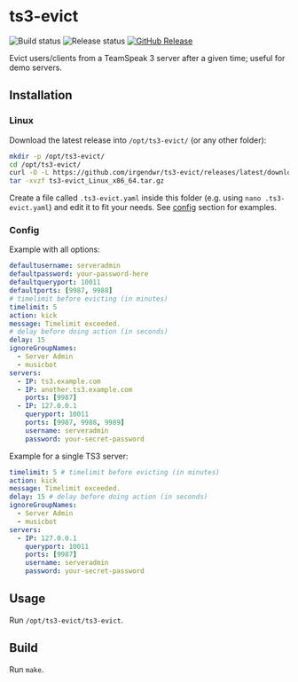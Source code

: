 # ts3-evict

![Build status](https://github.com/irgendwr/ts3-evict/workflows/build/badge.svg)
![Release status](https://github.com/irgendwr/ts3-evict/workflows/release/badge.svg)
[![GitHub Release](https://img.shields.io/github/release/irgendwr/ts3-evict.svg)](https://github.com/irgendwr/ts3-evict/releases)

Evict users/clients from a TeamSpeak 3 server after a given time; useful for demo servers.

## Installation

### Linux

Download the latest release into `/opt/ts3-evict/` (or any other folder):

```bash
mkdir -p /opt/ts3-evict/
cd /opt/ts3-evict/
curl -O -L https://github.com/irgendwr/ts3-evict/releases/latest/download/ts3-evict_Linux_x86_64.tar.gz
tar -xvzf ts3-evict_Linux_x86_64.tar.gz
```

Create a file called `.ts3-evict.yaml` inside this folder (e.g. using `nano .ts3-evict.yaml`) and edit it to fit your needs.
See [config](#config) section for examples.

### Config

Example with all options:

```yaml
defaultusername: serveradmin
defaultpassword: your-password-here
defaultqueryport: 10011
defaultports: [9987, 9988]
# timelimit before evicting (in minutes)
timelimit: 5
action: kick
message: Timelimit exceeded.
# delay before doing action (in seconds)
delay: 15
ignoreGroupNames:
  - Server Admin
  - musicbot
servers:
  - IP: ts3.example.com
  - IP: another.ts3.example.com
    ports: [9987]
  - IP: 127.0.0.1
    queryport: 10011
    ports: [9987, 9988, 9989]
    username: serveradmin
    password: your-secret-password
```

Example for a single TS3 server:

```yaml
timelimit: 5 # timelimit before evicting (in minutes)
action: kick
message: Timelimit exceeded.
delay: 15 # delay before doing action (in seconds)
ignoreGroupNames:
  - Server Admin
  - musicbot
servers:
  - IP: 127.0.0.1
    queryport: 10011
    ports: [9987]
    username: serveradmin
    password: your-secret-password
```

## Usage

Run `/opt/ts3-evict/ts3-evict`.

## Build

Run `make`.
